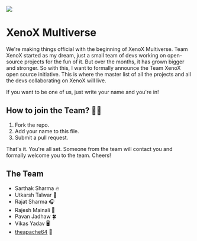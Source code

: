 ![](https://i.imgur.com/oWkSKWo.png)

# XenoX Multiverse

We're making things official with the beginning of XenoX Multiverse. Team XenoX started as my dream, just a small team of devs working on open-source projects for the fun of it. But over the months, it has grown bigger and stronger. So with this, I want to formally announce the Team XenoX open source initiative. This is where the master list of all the projects and all the devs collaborating on XenoX will live.

If you want to be one of us, just write your name and you're in!

## How to join the Team? 💪🏼

1. Fork the repo.
2. Add your name to this file.
3. Submit a pull request.

That's it. You're all set. Someone from the team will contact you and formally welcome you to the team. Cheers!


## The Team

- Sarthak Sharma 🔥
- Utkarsh Talwar 🎸
- Rajat Sharma 🎧
- Rajesh Mainali :musical_note:
- Pavan Jadhaw 🍀
- Vikas Yadav 🖥 
- [theapache64](https://github.com/theapache64) 🚁

